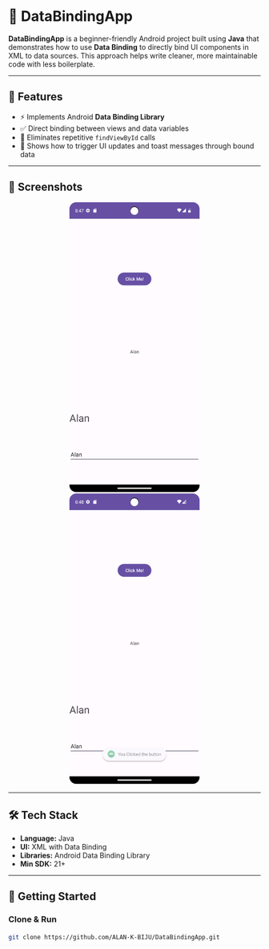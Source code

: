 # 🔗 DataBindingApp

**DataBindingApp** is a beginner-friendly Android project built using **Java** that demonstrates how to use **Data Binding** to directly bind UI components in XML to data sources. This approach helps write cleaner, more maintainable code with less boilerplate.

---

## 🎯 Features

- ⚡ Implements Android **Data Binding Library**
- ✅ Direct binding between views and data variables
- 🧼 Eliminates repetitive `findViewById` calls
- 📢 Shows how to trigger UI updates and toast messages through bound data

---

## 📸 Screenshots

<div align="center">
  <img src="https://github.com/ALAN-K-BIJU/DataBindingApp/blob/main/screenshots/home.png" alt="Home Screen" width="260"/>
  <img src="https://github.com/ALAN-K-BIJU/DataBindingApp/blob/main/screenshots/toast.png" alt="Toast Triggered" width="260"/>
</div>

---

## 🛠️ Tech Stack

- **Language:** Java  
- **UI:** XML with Data Binding  
- **Libraries:** Android Data Binding Library  
- **Min SDK:** 21+

---

## 🚀 Getting Started

### Clone & Run
```bash
git clone https://github.com/ALAN-K-BIJU/DataBindingApp.git
